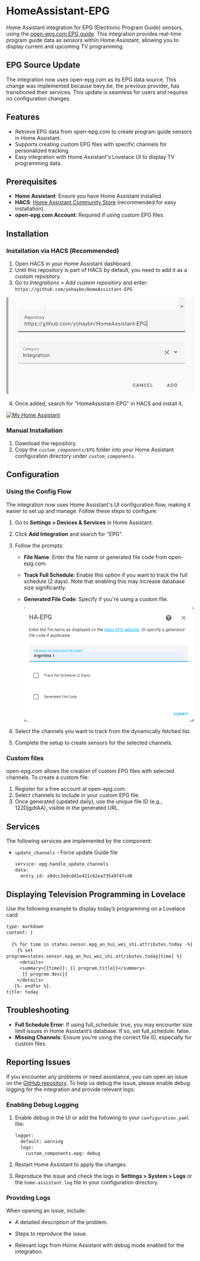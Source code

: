 # HomeAssistant-EPG

Home Assistant integration for EPG (Electronic Program Guide) sensors, using the [open-epg.com EPG guide](https://www.open-epg.com/app/index.php). This integration provides real-time program guide data as sensors within Home Assistant, allowing you to display current and upcoming TV programming.

## EPG Source Update

The integration now uses open-epg.com as its EPG data source. This change was implemented because bevy.be, the previous provider, has transitioned their services. This update is seamless for users and requires no configuration changes.

## Features
- Retrieve EPG data from open-epg.com to create program guide sensors in Home Assistant.
- Supports creating custom EPG files with specific channels for personalized tracking.
- Easy integration with Home Assistant's Lovelace UI to display TV programming data.

## Prerequisites
- **Home Assistant**: Ensure you have Home Assistant installed.
- **HACS**: [Home Assistant Community Store](https://hacs.xyz/) (recommended for easy installation).
- **open-epg.com Account**: Required if using custom EPG files.
  
## Installation 

### Installation via HACS (Recommended)
1. Open HACS in your Home Assistant dashboard.
2. Until this repository is part of HACS by default, you need to add it as a custom repository.
3. Go to *Integrations* > *Add custom repository* and enter:  ``` https://github.com/yohaybn/HomeAssistant-EPG ```


![Adding custom repository](/images/custom_repo.png)

4. Once added, search for "HomeAssistant-EPG" in HACS and install it.

[![My Home Assistant](https://my.home-assistant.io/badges/hacs_repository.svg)](https://my.home-assistant.io/redirect/hacs_repository/?repository=HomeAssistant-EPG&owner=yohaybn)

### Manual Installation
1. Download the repository.
2. Copy the `custom_components/EPG` folder into your Home Assistant configuration directory under `custom_components`.



## Configuration

### Using the Config Flow

The integration now uses Home Assistant's UI configuration flow, making it easier to set up and manage. Follow these steps to configure:

1.  Go to **Settings > Devices & Services** in Home Assistant.
    
2.  Click **Add Integration** and search for "EPG".
    
3.  Follow the prompts:
    
    -   **File Name**: Enter the file name or generated file code from open-epg.com.
        
    -   **Track Full Schedule**: Enable this option if you want to track the full schedule (2 days). Note that enabling this may increase database size significantly.
        
    -   **Generated File Code**: Specify if you're using a custom file.
  
        ![Config flow](/images/config_flow.png)
        
4.  Select the channels you want to track from the dynamically fetched list.
    
5.  Complete the setup to create sensors for the selected channels.

### Custom files
open-epg.com allows the creation of custom EPG files with selected channels. To create a custom file:
1. Register for a free account at open-epg.com.
2. Select channels to include in your custom EPG file.
3. Once generated (updated daily), use the unique file ID (e.g., 122DjgdtAA), visible in the generated URL.


## Services

The following services are implemented by the component:
- `update_channels` - Force update Guide file
    ```
    service: epg.handle_update_channels
    data:
      entry_id: a9dcc3edcdd1e421c62ea735a9747cd6
    ```


## Displaying Television Programming in Lovelace

Use the following example to display today’s programming on a Lovelace card:

```
type: markdown
content: |

  {% for time in states.sensor.epg_an_hui_wei_shi.attributes.today -%}
    {% set program=states.sensor.epg_an_hui_wei_shi.attributes.today[time] %}
     <details>  
     <summary>{{time}}: {{ program.title}}</summary>
      {{ program.desc}}
    </details>
   {%- endfor %}.
title: today

```
## Troubleshooting
- **Full Schedule Error**: If using full_schedule: true, you may encounter size limit issues in Home Assistant’s database. If so, set full_schedule: false.
- **Missing Channels**: Ensure you’re using the correct file ID, especially for custom files.


## Reporting Issues

If you encounter any problems or need assistance, you can open an issue on the [GitHub repository](https://github.com/yohaybn/HomeAssistant-EPG/issues). To help us debug the issue, please enable debug logging for the integration and provide relevant logs:

### Enabling Debug Logging

1.  Enable debug in the UI or add the following to your `configuration.yaml` file:
    
    ```
    logger:
      default: warning
      logs:
        custom_components.epg: debug
    ```
    
2.  Restart Home Assistant to apply the changes.
    
3.  Reproduce the issue and check the logs in **Settings > System > Logs** or the `home-assistant.log` file in your configuration directory.
    

### Providing Logs

When opening an issue, include:

-   A detailed description of the problem.
    
-   Steps to reproduce the issue.
    
-   Relevant logs from Home Assistant with debug mode enabled for the integration.
